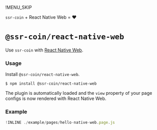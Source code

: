 !MENU_SKIP

`ssr-coin` + React Native Web = :heart:

# `@ssr-coin/react-native-web`

Use `ssr-coin` with [React Native Web](https://github.com/necolas/react-native-web).

### Usage

Install `@ssr-coin/react-native-web`.

~~~shell
$ npm install @ssr-coin/react-native-web
~~~

The plugin is automatically loaded and
the `view` property of your page configs is now rendered with React Native Web.

### Example

~~~js
!INLINE ./example/pages/hello-native-web.page.js
~~~
